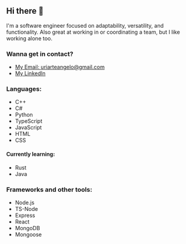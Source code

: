 ## Hi there 👋

I'm a software engineer focused on adaptability, versatility, and functionality. Also great at working in or coordinating a team, but I like working alone too.

### Wanna get in contact?
- [My Email: uriarteangelo@gmail.com](uriarteangelo@gmail.com)
- [My LinkedIn](https://www.linkedin.com/in/peterangelouriarte/)

### Languages:
- C++
- C#
- Python
- TypeScript
- JavaScript
- HTML
- CSS
#### Currently learning:
- Rust
- Java

### Frameworks and other tools:
- Node.js
- TS-Node
- Express
- React
- MongoDB
- Mongoose

<!--
**uriapete/uriapete** is a ✨ _special_ ✨ repository because its `README.md` (this file) appears on your GitHub profile.

Here are some ideas to get you started:

- 🔭 I’m currently working on ...
- 🌱 I’m currently learning ...
- 👯 I’m looking to collaborate on ...
- 🤔 I’m looking for help with ...
- 💬 Ask me about ...
- 📫 How to reach me: ...
- 😄 Pronouns: ...
- ⚡ Fun fact: ...
-->

